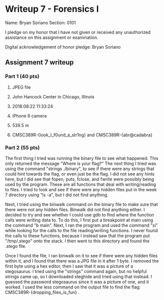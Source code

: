Writeup 7 - Forensics I
======

Name: Bryan Soriano
Section: 0101

I pledge on my honor that I have not given or received any unauthorized assistance on this assignment or examination.

Digital acknowledgement of honor pledge: Bryan Soriano

## Assignment 7 writeup

### Part 1 (40 pts)

1. JPEG file

2. John Hancock Center in Chicago, Illinois

3. 2018:08:22 11:33:24

4. iPhone 8 camera

5. 539.5 m

6. CMSC389R-{look_I_f0und_a_str1ng} and CMSC389R-{abr@cadabra}

### Part 2 (55 pts)

The first thing I tried was running the binary file to see what happened. This only returned the message "Where is your flag?" The next thing I tried was using the command "strings ./binary", to see if there were any strings that could hint towards the flag, or even just be the flag. I did not see any hints here, but I did see that fopen, puts, fclose, and fwrite were possibly being used by the program. These are all functions that deal with writing/reading to files. I tried to look and see if there were any hidden files put in the week 7 directory using "ls -a", but I did not find anything. 

Next, I tried using the binwalk command on the binary file to make sure that there were not any hidden files. Binwalk did not find anything either. I decided to try and see whether I could use gdb to find where the function calls were writing data to. To do this, I first put a breakpoint at main using the command "b main". Next, I ran the program and used the command "si" while looking for the calls to the file reading/writing functions. I never found the calls to these functions, because I instead saw that the program put "/tmp/.stego" onto the stack. I then went to this directory and found the .stego file.

Once I found the file, I ran binwalk on it to see if there were any hidden files within it, and I found that there was a JPG file in it after 1 byte. I removed the first byte using a hex editor, then I saw that it was a picture of a stegosaurus. I tried using the "strings" command again, but no helpful strings came up, so I downloaded steghide and tried using that instead. I guessed the password stegosaurus since it was a picture of one, and it worked. I used the less command on the output file to find the flag: CMSC389R-{dropping_files_is_fun} .